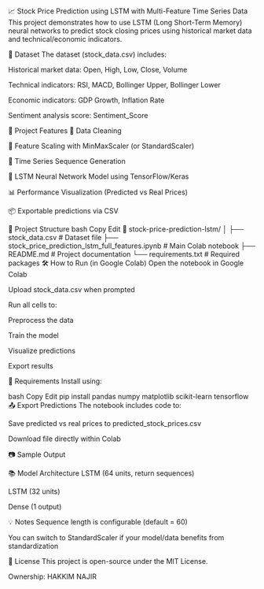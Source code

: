 📈 Stock Price Prediction using LSTM with Multi-Feature Time Series Data
This project demonstrates how to use LSTM (Long Short-Term Memory) neural networks to predict stock closing prices using historical market data and technical/economic indicators.

📁 Dataset
The dataset (stock_data.csv) includes:

Historical market data: Open, High, Low, Close, Volume

Technical indicators: RSI, MACD, Bollinger Upper, Bollinger Lower

Economic indicators: GDP Growth, Inflation Rate

Sentiment analysis score: Sentiment_Score

🚀 Project Features
🧹 Data Cleaning

🔢 Feature Scaling with MinMaxScaler (or StandardScaler)

🔗 Time Series Sequence Generation

🧠 LSTM Neural Network Model using TensorFlow/Keras

📊 Performance Visualization (Predicted vs Real Prices)

📦 Exportable predictions via CSV

📌 Project Structure
bash
Copy
Edit
📁 stock-price-prediction-lstm/
│
├── stock_data.csv                  # Dataset file
├── stock_price_prediction_lstm_full_features.ipynb  # Main Colab notebook
├── README.md                       # Project documentation
└── requirements.txt                # Required packages
🛠️ How to Run (in Google Colab)
Open the notebook in Google Colab

Upload stock_data.csv when prompted

Run all cells to:

Preprocess the data

Train the model

Visualize predictions

Export results

🧪 Requirements
Install using:

bash
Copy
Edit
pip install pandas numpy matplotlib scikit-learn tensorflow
📤 Export Predictions
The notebook includes code to:

Save predicted vs real prices to predicted_stock_prices.csv

Download file directly within Colab

📷 Sample Output

📚 Model Architecture
LSTM (64 units, return sequences)

LSTM (32 units)

Dense (1 output)

💡 Notes
Sequence length is configurable (default = 60)

You can switch to StandardScaler if your model/data benefits from standardization

📜 License
This project is open-source under the MIT License.

Ownership:
HAKKIM NAJIR











